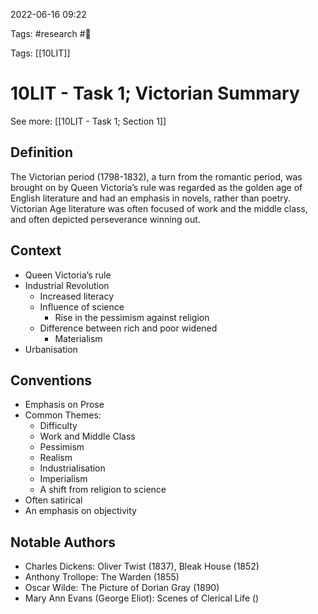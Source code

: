 2022-06-16 09:22

Tags: #research #🌰 

Tags: [[10LIT]]

# 10LIT - Task 1; Victorian Summary
See more: [[10LIT - Task 1; Section 1]]
## Definition
The Victorian period (1798-1832), a turn from the romantic period, was brought on by Queen Victoria’s rule was regarded as the golden age of English literature and had an emphasis in novels, rather than poetry. Victorian Age literature was often focused of work and the middle class, and often depicted perseverance winning out. 
## Context
- Queen Victoria’s rule
- Industrial Revolution
	- Increased literacy
	- Influence of science
		- Rise in the pessimism against religion
	- Difference between rich and poor widened
		- Materialism    
- Urbanisation
## Conventions
- Emphasis on Prose
- Common Themes:
	- Difficulty
	- Work and Middle Class
	- Pessimism
	- Realism
	- Industrialisation
	- Imperialism
	- A shift from religion to science
- Often satirical
- An emphasis on objectivity
## Notable Authors
- Charles Dickens: Oliver Twist (1837), Bleak House (1852)
- Anthony Trollope: The Warden (1855)
- Oscar Wilde: The Picture of Dorian Gray (1890)
- Mary Ann Evans (George Eliot): Scenes of Clerical Life ()